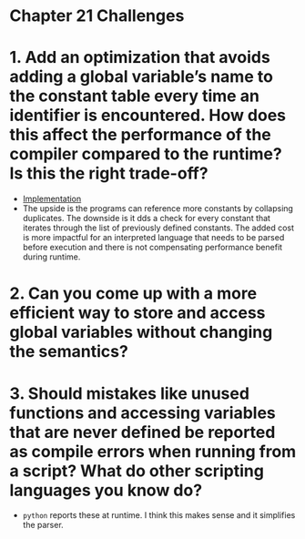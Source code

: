 Chapter 21 Challenges
=====================

# 1. Add an optimization that avoids adding a global variable’s name to the constant table every time an identifier is encountered. How does this affect the performance of the compiler compared to the runtime? Is this the right trade-off?

* [Implementation](./dedup-constant-table)
* The upside is the programs can reference more constants by collapsing duplicates. The downside is it dds a check for every constant that iterates through the list of previously defined constants. The added cost is more impactful for an interpreted language that needs to be parsed before execution and there is not compensating performance benefit during runtime.

# 2. Can you come up with a more efficient way to store and access global variables without changing the semantics?

# 3. Should mistakes like unused functions and accessing variables that are never defined be reported as compile errors when running from a script? What do other scripting languages you know do?

* `python` reports these at runtime. I think this makes sense and it simplifies the parser.
